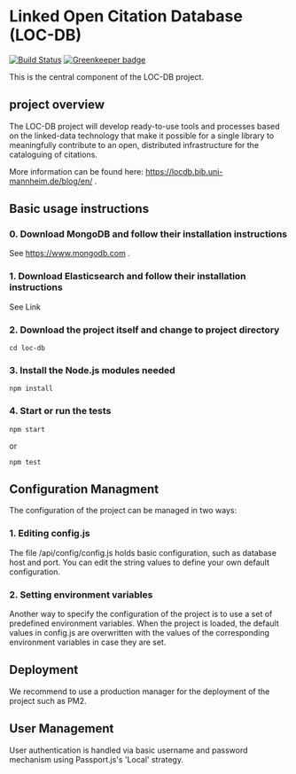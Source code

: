 # Linked Open Citation Database (LOC-DB)

[![Build Status](https://travis-ci.org/locdb/loc-db.svg?branch=master)](https://travis-ci.org/locdb/loc-db)
[![Greenkeeper badge](https://badges.greenkeeper.io/locdb/loc-db.svg)](https://greenkeeper.io/)

This is the central component of the LOC-DB project.

## project overview
The LOC-DB project will develop ready-to-use tools and processes based on the linked-data technology that make it possible for a single library to meaningfully contribute to an open, distributed infrastructure for the cataloguing of citations.

More information can be found here: https://locdb.bib.uni-mannheim.de/blog/en/ .

## Basic usage instructions
### 0. Download MongoDB and follow their installation instructions
See https://www.mongodb.com .
### 1. Download Elasticsearch and follow their installation instructions
See Link
### 2. Download the project itself and change to project directory
```
cd loc-db
```
### 3. Install the Node.js modules needed
```
npm install
```
### 4. Start or run the tests
```
npm start
```
or
```
npm test
```

## Configuration Managment
The configuration of the project can be managed in two ways:
### 1. Editing config.js
The file /api/config/config.js holds basic configuration, such as database host and port.
You can edit the string values to define your own default configuration.
### 2. Setting environment variables
Another way to specify the configuration of the project is to use a set of predefined environment variables.
When the project is loaded, the default values in config.js are overwritten with the values of the corresponding
environment variables in case they are set.

## Deployment
We recommend to use a production manager for the deployment of the project such as PM2.

## User Management
User authentication is handled via basic username and password mechanism using Passport.js's 'Local' strategy.

